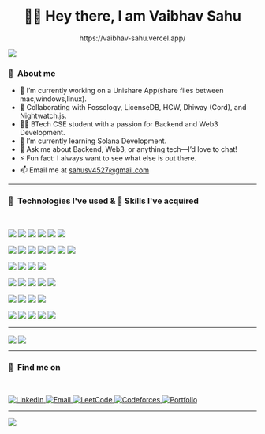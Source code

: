 <h1 align="center">🙌🏻 Hey there, I am Vaibhav Sahu</h1>

<p align="center">https://vaibhav-sahu.vercel.app/</p>
<img align="center" src="https://komarev.com/ghpvc/?username=Vaibhavsahu2810&label=My+Visitors&color=blueviolet">

<h3>📌&nbsp&nbspAbout me </h3>

- 🔭 I’m currently working on a Unishare App(share files between mac,windows,linux).  
- 👯 Collaborating with Fossology, LicenseDB, HCW, Dhiway (Cord), and Nightwatch.js.  
- 👨‍🎓 BTech CSE student with a passion for Backend and Web3 Development.  
- 🌱 I’m currently learning Solana Development.  
- 💬 Ask me about Backend, Web3, or anything tech—I’d love to chat!  
- ⚡ Fun fact: I always want to see what else is out there.  
- 📫 Email me at sahusv4527@gmail.com

<hr/>
<h3>📌&nbsp&nbspTechnologies I've used & 🤹 Skills I've acquired </h3>
<br>


<img src="https://img.shields.io/badge/C-00599C?style=for-the-badge&logo=c&logoColor=white">   <img src="https://img.shields.io/badge/C++-00599C?style=for-the-badge&logo=c%2B%2B&logoColor=white">   <img src="https://img.shields.io/badge/Go-00ADD8?style=for-the-badge&logo=go&logoColor=white"> <img src="https://img.shields.io/badge/Rust-000000?style=for-the-badge&logo=rust&logoColor=white">   <img src="https://img.shields.io/badge/Solidity-363636?style=for-the-badge&logo=solidity&logoColor=white">   <img src="https://img.shields.io/badge/Python-3670A0?style=for-the-badge&logo=python&logoColor=ffdd54"> 

<!-- Frontend -->
<img src="https://img.shields.io/badge/HTML5-E34F26?style=for-the-badge&logo=html5&logoColor=white">   <img src="https://img.shields.io/badge/CSS3-1572B6?style=for-the-badge&logo=css3&logoColor=white">    <img src="https://img.shields.io/badge/JavaScript-F7DF1E?style=for-the-badge&logo=javascript&logoColor=black">    <img src="https://img.shields.io/badge/TypeScript-007ACC?style=for-the-badge&logo=typescript&logoColor=white">   <img src="https://img.shields.io/badge/React-20232A?style=for-the-badge&logo=react&logoColor=61DAFB">   <img src="https://img.shields.io/badge/Redux-593d88?style=for-the-badge&logo=redux&logoColor=white">   <img src="https://img.shields.io/badge/Next.js-black?style=for-the-badge&logo=next.js&logoColor=white"> 

<!-- Backend & Fullstack -->
<img src="https://img.shields.io/badge/FastAPI-005571?style=for-the-badge&logo=fastapi">   <img src="https://img.shields.io/badge/Express.js-404d59?style=for-the-badge&logo=express&logoColor=white">   <img src="https://img.shields.io/badge/NestJS-E0234E?style=for-the-badge&logo=nestjs&logoColor=white">   <img src="https://img.shields.io/badge/Node.js-6DA55F?style=for-the-badge&logo=node.js&logoColor=white"> 

<!-- Databases -->
<img src="https://img.shields.io/badge/Postgres-316192?style=for-the-badge&logo=postgresql&logoColor=white">   <img src="https://img.shields.io/badge/MongoDB-4ea94b?style=for-the-badge&logo=mongodb&logoColor=white">   <img src="https://img.shields.io/badge/Redis-DD0031?style=for-the-badge&logo=redis&logoColor=white">    <img src="https://img.shields.io/badge/Supabase-3ECF8E?style=for-the-badge&logo=supabase&logoColor=white">    <img src="https://img.shields.io/badge/Prisma-3982CE?style=for-the-badge&logo=Prisma&logoColor=white"> 

<!-- Cloud & DevOps -->
<img src="https://img.shields.io/badge/AWS-FF9900?style=for-the-badge&logo=amazon-aws&logoColor=white">    <img src="https://img.shields.io/badge/Vercel-000000?style=for-the-badge&logo=vercel&logoColor=white">    <img src="https://img.shields.io/badge/Netlify-00C7B7?style=for-the-badge&logo=netlify&logoColor=white">    <img src="https://img.shields.io/badge/Render-46E3B7?style=for-the-badge&logo=render&logoColor=white"> 

<!-- Tools -->
<img src="https://img.shields.io/badge/Postman-FF6C37?style=for-the-badge&logo=postman&logoColor=white">   <img src="https://img.shields.io/badge/Prometheus-E6522C?style=for-the-badge&logo=Prometheus&logoColor=white">    <img src="https://img.shields.io/badge/Kubernetes-326ce5?style=for-the-badge&logo=kubernetes&logoColor=white">    <img src="https://img.shields.io/badge/Canva-00C4CC?style=for-the-badge&logo=Canva&logoColor=white">    <img src="https://img.shields.io/badge/Figma-F24E1E?style=for-the-badge&logo=figma&logoColor=white"> 

<hr/>

<img align="center" src="https://github-readme-stats.vercel.app/api?username=Vaibhavsahu2810&theme=radical&show_icons=true"> 
<img align="center" src="https://github-readme-stats.vercel.app/api/top-langs/?username=Vaibhavsahu2810&layout=compact&theme=radical">

<hr/>

<h3>📌&nbsp&nbspFind me on</h3>
<br>
<p>
  <a href="https://www.linkedin.com/in/vaibhav-sahu-93664a28a/">
  <img alt="LinkedIn" src="https://img.shields.io/badge/LinkedIn-0A66C2?style=for-the-badge&logo=linkedin&logoColor=white"/>
</a>
  <a href="mailto:sahusv4527@gmail.com">
    <img alt="Email" src="https://img.shields.io/badge/Email-D14836?style=for-the-badge&logo=gmail&logoColor=white"/>
  </a>
  <a href="https://leetcode.com/u/alex_mercer007/">
    <img alt="LeetCode" src="https://img.shields.io/badge/LeetCode-FFA116?style=for-the-badge&logo=leetcode&logoColor=black"/>
  </a>
  <a href="https://codeforces.com/profile/Vaibhav_Sahu">
    <img alt="Codeforces" src="https://img.shields.io/badge/Codeforces-1F8ACB?style=for-the-badge&logo=codeforces&logoColor=white"/>
  </a>
  <a href="https://vaibhav-sahu.vercel.app/">
    <img alt="Portfolio" src="https://img.shields.io/badge/Portfolio-000000?style=for-the-badge&logo=vercel&logoColor=white"/>
  </a>
</p>

---

[![](https://visitcount.itsvg.in/api?id=Vaibhavsahu2810&icon=2&color=0)](https://visitcount.itsvg.in)
